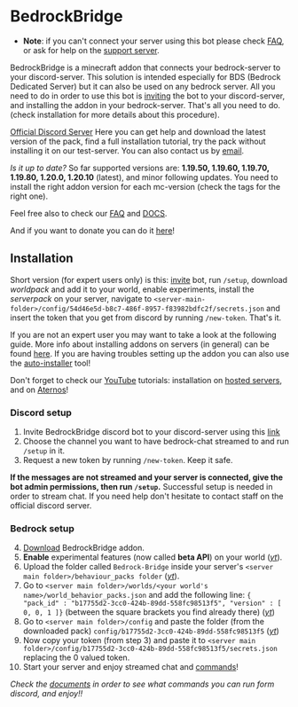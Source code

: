 # BedrockBridge
* **Note**: if you can't connect your server using this bot please check [FAQ](FAQ.md), or ask for help on the [support server](https://discord.gg/A2SDjxQshJ).


BedrockBridge is a minecraft addon that connects your bedrock-server to your discord-server. This solution is intended especially for BDS (Bedrock Dedicated Server) but it can also be used on any bedrock server. All you need to do in order to use this bot is [inviting](https://discord.com/api/oauth2/authorize?client_id=1041838898843762769&permissions=2684357632&scope=bot%20applications.commands) the bot to your discord-server, and installing the addon in your bedrock-server. That's all you need to do. (check installation for more details about this procedure).

[Official Discord Server](https://discord.gg/A2SDjxQshJ)
Here you can get help and download the latest version of the pack, find a full installation tutorial, try the pack without installing it on our test-server. 
You can also contact us by [email](mailto:development@esploratorismp.space).

*Is it up to date?* So far supported versions are: **1.19.50, 1.19.60, 1.19.70, 1.19.80, 1.20.0, 1.20.10** (latest), and minor following updates. You need to install the right addon version for each mc-version (check the tags for the right one).


Feel free also to check our [FAQ](FAQ.md) and [DOCS](DOCS.MD).

And if you want to donate you can do it [here](https://gofund.me/bdd174c3)!
## Installation
Short version (for expert users only) is this: [invite](https://discord.com/api/oauth2/authorize?client_id=1041838898843762769&permissions=2684357632&scope=bot%20applications.commands) bot, run `/setup`, download *worldpack* and add it to your world, enable experiments, install the *serverpack* on your server, navigate to `<server-main-folder>/config/54d46e5d-b8c7-486f-8957-f83982bdfc2f/secrets.json` and insert the token that you get from discord by running `/new-token`.
That's it.

If you are not an expert user you may want to take a look at the following guide. More info about installing addons on servers (in general) can be found [here](https://learn.microsoft.com/en-us/minecraft/creator/documents/scriptingservers). If you are having troubles setting up the addon you can also use the [auto-installer](https://bedrockbridge.esploratori.space/auto-installer.html) tool!

Don't forget to check our [YouTube](https://www.youtube.com/@Esploratori-Development/featured) tutorials: installation on [hosted servers](https://www.youtube.com/watch?v=10auxMSfVt8), and on [Aternos](https://www.youtube.com/watch?v=JlVKpC0o8jg)!
### Discord setup
1. Invite BedrockBridge discord bot to your discord-server using this [link](https://discord.com/api/oauth2/authorize?client_id=1041838898843762769&permissions=2684357632&scope=bot%20applications.commands)
2. Choose the channel you want to have bedrock-chat streamed to and run `/setup` in it.
3. Request a new token by running `/new-token`. Keep it safe.

**If the messages are not streamed and your server is connected, give the bot admin permissions, then run `/setup`.** Successful setup is needed in order to stream chat. If you need help don't hesitate to contact staff on the official discord server.
### Bedrock setup
4. [Download](https://github.com/InnateAlpaca/BedrockBridge/releases/latest) BedrockBridge addon.
5. **Enable** experimental features (now called **beta API**) on your world ([*yt*](https://youtu.be/10auxMSfVt8?t=97)).
6. Upload the folder called `Bedrock-Bridge` inside your server's `<server main folder>/behaviour_packs folder` ([*yt*](https://youtu.be/10auxMSfVt8?t=206)).
7. Go to `<server main folder>/worlds/<your world's name>/world_behavior_packs.json` and add the following line: `{ "pack_id" : "b17755d2-3cc0-424b-89dd-558fc98513f5", "version" : [ 0, 0, 1 ]}` (between the square brackets you find already there) ([*yt*](https://youtu.be/10auxMSfVt8?t=257))
8. Go to `<server main folder>/config` and paste the folder (from the downloaded pack) `config/b17755d2-3cc0-424b-89dd-558fc98513f5` ([*yt*](https://youtu.be/10auxMSfVt8?t=330))
9. Now copy your token (from step 3) and paste it to `<server main folder>/config/b17755d2-3cc0-424b-89dd-558fc98513f5/secrets.json` replacing the 0 valued token.
10. Start your server and enjoy streamed chat and [commands](https://www.youtube.com/watch?v=z4hX4c2QNjI)!

*Check the [documents](DOCS.MD) in order to see what commands you can run form discord, and enjoy!!*
